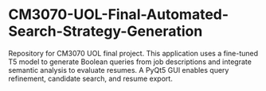 # CM3070-UOL-Final-Automated-Search-Strategy-Generation
Repository for CM3070 UOL final project. This application uses a fine-tuned T5 model to generate Boolean queries from job descriptions and integrate semantic analysis to evaluate resumes. A PyQt5 GUI enables query refinement, candidate search, and resume export.
